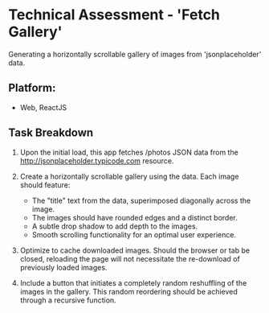 # Technical Assessment - 'Fetch Gallery'

Generating a horizontally scrollable gallery of images from 'jsonplaceholder' data.

## Platform:

-  Web, ReactJS

## Task Breakdown

1. Upon the initial load, this app fetches /photos JSON data from the http://jsonplaceholder.typicode.com resource.

2. Create a horizontally scrollable gallery using the data. Each image should feature:

   -  The "title" text from the data, superimposed diagonally across the image.
   -  The images should have rounded edges and a distinct border.
   -  A subtle drop shadow to add depth to the images.
   -  Smooth scrolling functionality for an optimal user experience.

3. Optimize to cache downloaded images. Should the browser or tab be closed, reloading the page will not necessitate the re-download of previously loaded images.

4. Include a button that initiates a completely random reshuffling of the images in the gallery. This random reordering should be achieved through a recursive function.
